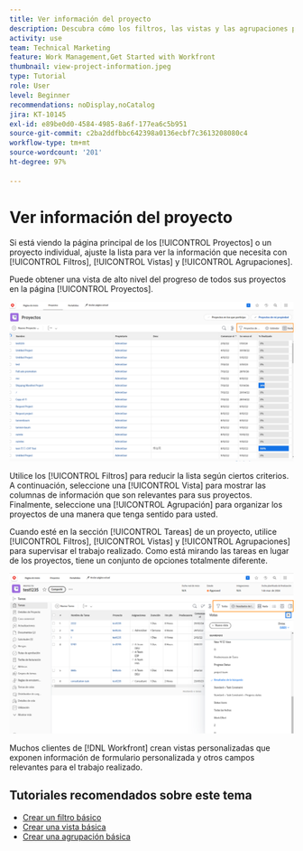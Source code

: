 ```yaml
---
title: Ver información del proyecto
description: Descubra cómo los filtros, las vistas y las agrupaciones pueden hacer que la información del proyecto sea fácilmente visible para ayudarle a administrar los proyectos.
activity: use
team: Technical Marketing
feature: Work Management,Get Started with Workfront
thumbnail: view-project-information.jpeg
type: Tutorial
role: User
level: Beginner
recommendations: noDisplay,noCatalog
jira: KT-10145
exl-id: e89be0d0-4584-4985-8a6f-177ea6c5b951
source-git-commit: c2ba2ddfbbc642398a0136ecbf7c3613208080c4
workflow-type: tm+mt
source-wordcount: '201'
ht-degree: 97%

---
```


# Ver información del proyecto

Si está viendo la página principal de los [!UICONTROL Proyectos] o un proyecto individual, ajuste la lista para ver la información que necesita con [!UICONTROL Filtros], [!UICONTROL Vistas] y [!UICONTROL Agrupaciones].

Puede obtener una vista de alto nivel del progreso de todos sus proyectos en la página [!UICONTROL Proyectos].

![Página de proyecto con filtros mostrados](assets/planner-fund-project-page-fvg-copy.png)

Utilice los [!UICONTROL Filtros] para reducir la lista según ciertos criterios. A continuación, seleccione una [!UICONTROL Vista] para mostrar las columnas de información que son relevantes para sus proyectos. Finalmente, seleccione una [!UICONTROL Agrupación] para organizar los proyectos de una manera que tenga sentido para usted.

Cuando esté en la sección [!UICONTROL Tareas] de un proyecto, utilice [!UICONTROL Filtros], [!UICONTROL Vistas] y [!UICONTROL Agrupaciones] para supervisar el trabajo realizado. Como está mirando las tareas en lugar de los proyectos, tiene un conjunto de opciones totalmente diferente.

![Se muestra una lista de tareas de proyecto con vistas](assets/planner-fund-task-list-fvg.png)

Muchos clientes de [!DNL Workfront] crean vistas personalizadas que exponen información de formulario personalizada y otros campos relevantes para el trabajo realizado.

## Tutoriales recomendados sobre este tema

* [Crear un filtro básico](https://experienceleague.adobe.com/docs/workfront-learn/tutorials-workfront/reporting/basic-reporting/create-a-basic-filter.html?lang=es)
* [Crear una vista básica](https://experienceleague.adobe.com/docs/workfront-learn/tutorials-workfront/reporting/basic-reporting/create-a-basic-view.html?lang=es)
* [Crear una agrupación básica](https://experienceleague.adobe.com/docs/workfront-learn/tutorials-workfront/reporting/basic-reporting/create-a-basic-grouping.html?lang=es)

